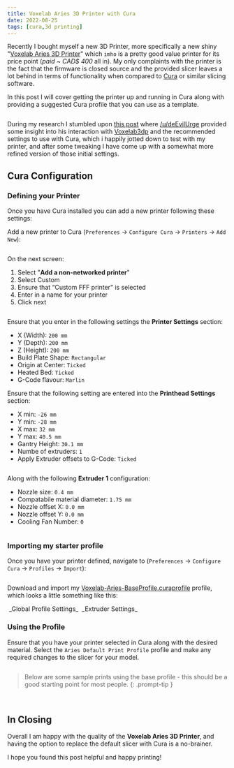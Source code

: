 ```yaml
---
title: Voxelab Aries 3D Printer with Cura
date: 2022-08-25
tags: [cura,3d printing]
---
```


Recently I bought myself a new 3D Printer, more specifically a new shiny "[Voxelab Aries 3D Printer](https://www.voxelab3dp.com/product/aries-high-end-fdm-3d-printer-for-beginners?cID=29)" which `imho` is a pretty good value printer for its price point (*paid ~ CAD$ 400* all in). My only complaints with the printer is the fact that the firmware is closed source and the provided slicer leaves a lot behind in terms of functionality when compared to [Cura](https://ultimaker.com/software/ultimaker-cura) or similar slicing software.

In this post I will cover getting the printer up and running in Cura along with providing a suggested Cura profile that you can use as a template.

<img src="./013.jpg" alt="" />

During my research I stumbled upon [this post](https://www.reddit.com/r/VoxelabAries/comments/tavi0i/cura_profile_for_the_aries/) where [/u/deEvilUrge](https://www.reddit.com/user/deEvilUrge/) provided some insight into his interaction with [Voxelab3dp](https://www.voxelab3dp.com/) and the recommended settings to use with Cura, which i happily jotted down to test with my printer, and after some tweaking I have come up with a somewhat more refined version of those initial settings.

## Cura Configuration

### Defining your Printer

Once you have Cura installed you can add a new printer following these settings:

Add a new printer to Cura (`Preferences` -> `Configure Cura` -> `Printers` -> `Add New`):

<img src="./001.png" alt="" />

On the next screen:

1. Select "**Add a non-networked printer**"
2. Select Custom
3. Ensure that “Custom FFF printer” is selected
4. Enter in a name for your printer
5. Click next

<img src="./002.png" alt="" />

Ensure that you enter in the following settings the **Printer Settings** section:

- X (Width): `200 mm`
- Y (Depth): `200 mm`
- Z (Height): `200 mm`
- Build Plate Shape: `Rectangular`
- Origin at Center: `Ticked`
- Heated Bed: `Ticked`
- G-Code flavour: `Marlin`

Ensure that the following setting are entered into the **Printhead Settings** section:

- X min: `-26 mm`
- Y min: `-28 mm`
- X max: `32 mm`
- Y max: `40.5 mm`
- Gantry Height: `30.1 mm`
- Numbe of extruders: `1`
- Apply Extruder offsets to G-Code: `Ticked`

<img src="./003.png" alt="" />

Along with the following **Extruder 1** configuration:

- Nozzle size: `0.4 mm`
- Compatabile material diameter: `1.75 mm`
- Nozzle offset X: `0.0 mm`
- Nozzle offset Y: `0.0 mm`
- Cooling Fan Number: `0`

<img src="./004.png" alt="" />

### Importing my starter profile

Once you have your printer defined, navigate to (`Preferences` -> `Configure Cura` -> `Profiles` -> `Import`):

<img src="./005.png" alt="" />

Download and import my [Voxelab-Aries-BaseProfile.curaprofile](https://github.com/rniemand/code-samples/tree/main/3d-printing/Voxelab-Aries) profile, which looks a little something like this:

<img src="./006.png" alt="" />
_Global Profile Settings_

<img src="./007.png" alt="" />
_Extruder Settings_

### Using the Profile

Ensure that you have your printer selected in Cura along with the desired material. Select the `Aries Default Print Profile` profile and make any required changes to the slicer for your model.

<img src="./008.png" alt="" />

> Below are some sample prints using the base profile - this should be a good starting point for most people.
{: .prompt-tip }

<img src="./009.jpg" alt="" />

<img src="./010.jpg" alt="" />

<img src="./011.jpg" alt="" />

<img src="./012.jpg" alt="" />

## In Closing

Overall I am happy with the quality of the **Voxelab Aries 3D Printer**, and having the option to replace the default slicer with Cura is a no-brainer.

I hope you found this post helpful and happy printing!
